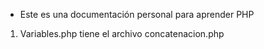 - Este es una documentación personal para aprender PHP

1) Variables.php tiene el archivo concatenacion.php